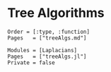# Tree Algorithms


```@index
Order = [:type, :function]
Pages   = ["treeAlgs.md"]
```

```@autodocs
Modules = [Laplacians]
Pages   = ["treeAlgs.jl"]
Private = false
```
